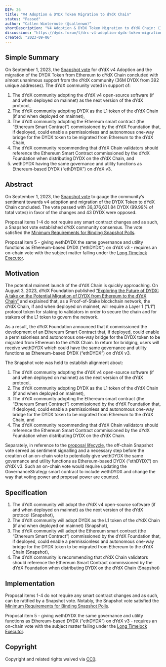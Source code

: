 ```yaml
---
DIP: 26
title: "V4 Adoption & DYDX Token Migration to dYdX Chain"
status: "Passed"
author: "Callen Wintermute (@callenwm)"
shortDescription: "V4 Adoption & DYDX Token Migration to dYdX Chain: (1) adopt dYdX v4 open source software, (2) adopt DYDX as the L1 token of the dYdX Chain, (3) adopt the Ethereum Smart Contract commissioned by the dYdX Foundation that, if deployed, could enable a permissionless and autonomous one-way bridge for the ethDYDX token to be migrated from Ethereum to the dYdX Chain, (4) recommend that dYdX Chain validators (if and when dYdX Chain is deployed on mainnet) reference Ethereum Smart Contract when minting tokens on the dYdX Chain, and (5) give wethDYDX the same governance and utility functions as Ethereum-based DYDX (“ethDYDX”) on dYdX v3."
discussions: "https://dydx.forum/t/drc-v4-adoption-dydx-token-migration-to-dydx-chain/970"
created: "2023-09-06"
---
```


## Simple Summary

On September 1, 2023, the [Snapshot vote]( https://snapshot.org/#/dydxgov.eth/proposal/0x17026e18317dc29fe745d3130246a83b1485612da9c97e7261e8f659cf33663c) for dYdX v4 Adoption and the migration of the DYDX Token from Ethereum to dYdX Chain concluded with almost unanimous support from the dYdX community (36M DYDX from 392 unique addresses). The dYdX community voted in support of:

1.	The dYdX community adopting the dYdX v4 open-source software (if and when deployed on mainnet) as the next version of the dYdX protocol,
2.	The dYdX community adopting DYDX as the L1 token of the dYdX Chain (if and when deployed on mainnet),
3.	The dYdX community adopting the Ethereum smart contract (the “Ethereum Smart Contract”) commissioned by the dYdX Foundation that, if deployed, could enable a permissionless and autonomous one-way bridge for the DYDX token to be migrated from Ethereum to the dYdX Chain, 
4.	The dYdX community recommending that dYdX Chain validators should reference the Ethereum Smart Contract commissioned by the dYdX Foundation when distributing DYDX on the dYdX Chain, and
5.	wethDYDX having the same governance and utility functions as Ethereum-based DYDX (“ethDYDX”) on dYdX v3.

## Abstract

On September 1, 2023, the [Snapshot vote](https://snapshot.org/#/dydxgov.eth/proposal/0x17026e18317dc29fe745d3130246a83b1485612da9c97e7261e8f659cf33663c) to gauge the community’s sentiment towards v4 adoption and migration of the DYDX Token to dYdX Chain concluded. The vote passed with 36,376,631.84 DYDX (99.99% of total votes) in favor of the changes and 43 DYDX were opposed.

Proposal items 1-4 do not require any smart contract changes and as such, a Snapshot vote established dYdX community consensus. The vote satisfied the 
[Minimum Requirements for Binding Snapshot Polls](https://dydx.forum/t/minimum-requirements-for-binding-snapshot-polls/923).

Proposal item 5 - giving wethDYDX the same governance and utility functions as Ethereum-based DYDX (“ethDYDX”) on dYdX v3 - requires an on-chain vote with the subject matter falling under the [Long Timelock Executor](https://docs.dydx.community/dydx-governance/voting-and-governance/governance-process#long-timelock-executor).


## Motivation

The potential mainnet launch of the dYdX Chain is quickly approaching. On August 3, 2023, dYdX Foundation published [“Exploring the Future of DYDX: A take on the Potential Migration of DYDX from Ethereum to the dYdX Chain”](https://dydx.foundation/blog/exploring-the-future-of-dydx) and explained that, as a Proof-of-Stake blockchain network, the dYdX Chain, if and when deployed on mainnet, will require a Layer 1 (“L1”) protocol token for staking to validators in order to secure the chain and for stakers of the L1 token to govern the network.

As a result, the dYdX Foundation announced that it commissioned the development of an Ethereum Smart Contract that, if deployed, could enable a permissionless and autonomous one-way bridge for the DYDX token to be migrated from Ethereum to the dYdX Chain. In return for bridging, users will receive wethDYDX which could have the same governance and utility functions as Ethereum-based DYDX (“ethDYDX”) on dYdX v3.

The Snapshot vote was held to establish alignment about:
1.	The dYdX community adopting the dYdX v4 open-source software (if and when deployed on mainnet) as the next version of the dYdX protocol,
2.	The dYdX community adopting DYDX as the L1 token of the dYdX Chain (if and when deployed on mainnet),
3.	The dYdX community adopting the Ethereum smart contract (the “Ethereum Smart Contract”) commissioned by the dYdX Foundation that, if deployed, could enable a permissionless and autonomous one-way bridge for the DYDX token to be migrated from Ethereum to the dYdX Chain, and
4.	The dYdX community recommending that dYdX Chain validators should reference the Ethereum Smart Contract commissioned by the dYdX Foundation when distributing DYDX on the dYdX Chain. 

Separately, in reference to the [proposal lifecycle](https://docs.dydx.community/dydx-governance/voting-and-governance/dip-proposal-lifecycle), the off-chain Snapshot vote served as sentiment signalling and a necessary step before the creation of an on-chain vote to potentially give wethDYDX the same governance and utility functions as Ethereum-based DYDX (“ethDYDX”) on dYdX v3. Such an on-chain vote would require updating the GovernanceStrategy smart contract to include wethDYDX and change the way that voting power and proposal power are counted. 

## Specification

1.	The dYdX community will adopt the dYdX v4 open-source software (if and when deployed on mainnet) as the next version of the dYdX protocol (Snapshot),
2.	The dYdX community will adopt DYDX as the L1 token of the dYdX Chain (if and when deployed on mainnet) (Snapshot),
3.	The dYdX community will adopt the Ethereum smart contract (the “Ethereum Smart Contract”) commissioned by the dYdX Foundation that, if deployed, could enable a permissionless and autonomous one-way bridge for the DYDX token to be migrated from Ethereum to the dYdX Chain (Snapshot),
4.	The dYdX community is recommending that dYdX Chain validators should reference the Ethereum Smart Contract commissioned by the dYdX Foundation when distributing DYDX on the dYdX Chain (Snapshot)

## Implementation

Proposal items 1-4 do not require any smart contract changes and as such, can be ratified by a Snapshot vote. Notably, the Snapshot vote satisfied the [Minimum Requirements for Binding Snapshot Polls](https://dydx.forum/t/minimum-requirements-for-binding-snapshot-polls/923).

Proposal item 5 - giving wethDYDX the same governance and utility functions as Ethereum-based DYDX (“ethDYDX”) on dYdX v3 - requires an on-chain vote with the subject matter falling under the [Long Timelock Executor](https://docs.dydx.community/dydx-governance/voting-and-governance/governance-process#long-timelock-executor).

## Copyright

Copyright and related rights waived via [CC0](https://creativecommons.org/publicdomain/zero/1.0/).
